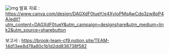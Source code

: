 

![img](https://github.com/sunwoo209/Travel-package-recommendation-system-EDA-/blob/main/image.png)
발표 자료 : https://www.canva.com/design/DAGXdF0tueY/e4XyIoPMqAwCdq3zw8pP4A/edit?utm_content=DAGXdF0tueY&utm_campaign=designshare&utm_medium=link2&utm_source=sharebutton

보고서 : https://brook-team-cf9.notion.site/TEAM-14d13ee8d78a80c1b1d2dd836738f582
